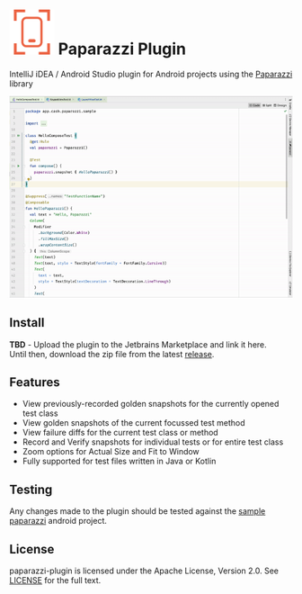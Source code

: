 # <img src="/preview/logo.png" title="logo" height="80" width="80" /> Paparazzi Plugin

IntelliJ iDEA / Android Studio plugin for Android projects using the <a href="https://github.com/cashapp/paparazzi">
Paparazzi</a> library

<img src="/preview/screenshare.gif" alt="preview" title="preview"/>

Install
-----
**TBD** - Upload the plugin to the Jetbrains Marketplace and link it here. <br>
Until then, download the zip file from the latest <a href="https://github.com/getyourguide/paparazzi-plugin/releases">
release</a>.

Features
-----

- View previously-recorded golden snapshots for the currently opened test class
- View golden snapshots of the current focussed test method
- View failure diffs for the current test class or method
- Record and Verify snapshots for individual tests or for entire test class
- Zoom options for Actual Size and Fit to Window
- Fully supported for test files written in Java or Kotlin

Testing
-----

Any changes made to the plugin should be tested against the
<a href="https://github.com/cashapp/paparazzi/tree/master/sample">sample paparazzi</a> android project.

License
-----

paparazzi-plugin is licensed under the Apache License, Version 2.0.
See <a href="https://github.com/getyourguide/paparazzi-plugin/blob/main/LICENSE">LICENSE</a> for the full text.
